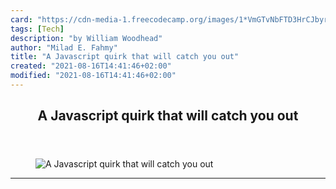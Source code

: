 ```yaml
---
card: "https://cdn-media-1.freecodecamp.org/images/1*VmGTvNbFTD3HrCJbyrtTeg.jpeg"
tags: [Tech]
description: "by William Woodhead"
author: "Milad E. Fahmy"
title: "A Javascript quirk that will catch you out"
created: "2021-08-16T14:41:46+02:00"
modified: "2021-08-16T14:41:46+02:00"
---
```

<div class="site-wrapper">
<main id="site-main" class="site-main outer">
<div class="inner">
<article class="post-full post tag-tech tag-web-development tag-startup tag-life-lessons tag-self-improvement ">
<header class="post-full-header">
<h1 class="post-full-title">A Javascript quirk that will catch you out</h1>
</header>
<figure class="post-full-image">
<picture>
<source media="(max-width: 700px)" sizes="1px" srcset="data:image/gif;base64,R0lGODlhAQABAIAAAAAAAP///yH5BAEAAAAALAAAAAABAAEAAAIBRAA7 1w">
<source media="(min-width: 701px)" sizes="(max-width: 800px) 400px,
(max-width: 1170px) 700px,
1400px" srcset="https://cdn-media-1.freecodecamp.org/images/1*VmGTvNbFTD3HrCJbyrtTeg.jpeg 300w,
https://cdn-media-1.freecodecamp.org/images/1*VmGTvNbFTD3HrCJbyrtTeg.jpeg 600w,
https://cdn-media-1.freecodecamp.org/images/1*VmGTvNbFTD3HrCJbyrtTeg.jpeg 1000w,
https://cdn-media-1.freecodecamp.org/images/1*VmGTvNbFTD3HrCJbyrtTeg.jpeg 2000w">
<img onerror="this.style.display='none'" src="https://cdn-media-1.freecodecamp.org/images/1*VmGTvNbFTD3HrCJbyrtTeg.jpeg" alt="A Javascript quirk that will catch you out">
</picture>
</figure>
<section class="post-full-content">
<div class="post-content medium-migrated-article">
</div>
<hr>
</section>
</article>
</div>
</main>
</div>
<!-- Google Tag Manager (noscript) -->
<!-- End Google Tag Manager (noscript) -->
